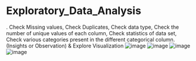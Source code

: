 # Exploratory_Data_Analysis
. Check Missing values, Check Duplicates,  Check data type,  Check the number of unique values of each column, Check statistics of data set, Check various categories present in the different categorical column. (Insights or Observation) &amp; Explore Visualization
![image](https://user-images.githubusercontent.com/107146517/234951486-45528dc5-0285-4a05-b936-8b73e31359e2.png)
![image](https://user-images.githubusercontent.com/107146517/234951515-1d247a16-bcf2-4ea1-8334-915be49350bd.png)
![image](https://user-images.githubusercontent.com/107146517/234951616-58512d45-c344-4e5b-983c-340448ebdfe1.png)
![image](https://user-images.githubusercontent.com/107146517/234951653-417e968d-b30c-4bf2-8ce4-3f512a6a1072.png)
